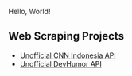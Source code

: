 <p>Hello, World!</p>

## Web Scraping Projects
- [Unofficial CNN Indonesia API](https://github.com/rasyidcode/Unofficial-CnnIndonesia-API)
- [Unofficial DevHumor API](https://github.com/rasyidcode/Unofficial-DevHumor-API)
